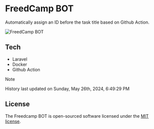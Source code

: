 # FreedCamp BOT

Automatically assign an ID before the task title based on Github Action.

![FreedCamp BOT](https://repository-images.githubusercontent.com/737932867/7d34798b-2680-471c-b089-a78a718d3d6a)

## Tech

- Laravel
- Docker
- Github Action

> [!NOTE]  
> History last updated on Sunday, May 26th, 2024, 6:49:29 PM

## License

The Freedcamp BOT is open-sourced software licensed under the [MIT license](https://opensource.org/licenses/MIT).
